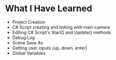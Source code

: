 # What I Have Learned

* Project Creation
* C# Script creating and linking with main camera
* Editing C# Script's Start() and Update() methods
* Debug.Log
* Scene Save As
* Getting user inputs (up, down, enter)
* Global Variables